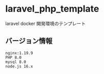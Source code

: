 # laravel_php_template
laravel docker 開発環境のテンプレート  
##  バージョン情報
~~~
nginx:1.19.9
PHP 8.0
mysql 8.0
node.js 16.x
~~~

